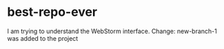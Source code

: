 # best-repo-ever
I am trying to understand the WebStorm interface.
Change: new-branch-1 was added to the project